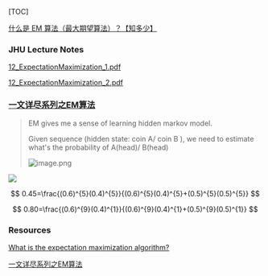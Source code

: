 

[TOC]



[什么是 EM 算法（最大期望算法）？【知多少】](https://www.bilibili.com/video/BV1wz4y1U74r)



### JHU Lecture Notes

[12_ExpectationMaximization_1.pdf](https://piazza.com/class_profile/get_resource/k1zer6tg6s04bb/k87mbiqb4j577p)

[12_ExpectationMaximization_2.pdf](https://piazza.com/class_profile/get_resource/k1zer6tg6s04bb/k8dou7vjfh5mp)



### [一文详尽系列之EM算法](https://mp.weixin.qq.com/s/192sLXAvLKzwsTKCZs-AuA)

> EM gives me a sense of learning hidden markov model.
>
> Given sequence (hidden state: coin A/ coin B ), we need to estimate what's the probability of A(head)/ B(head)
>
> ![image.png](https://i.loli.net/2020/05/01/MegKLlCSWGpPx9T.png)



![](https://i.loli.net/2019/12/17/5UNKf6VEc1tAZT8.png)

$$
0.45=\frac{(0.6)^{5}(0.4)^{5}}{(0.6)^{5}(0.4)^{5}+(0.5)^{5}(0.5)^{5}}
$$

$$
0.80=\frac{(0.6)^{9}(0.4)^{1}}{(0.6)^{9}(0.4)^{1}+(0.5)^{9}(0.5)^{1}}
$$

### Resources

[What is the expectation maximization algorithm?](https://datajobs.com/data-science-repo/Expectation-Maximization-Primer-[Do-and-Batzoglou].pdf)

[一文详尽系列之EM算法](https://mp.weixin.qq.com/s?__biz=MzIyNjM2MzQyNg==&mid=2247487548&idx=1&sn=f6a6a2b20c1b4d0e1bd86481aa476df0&chksm=e870c171df074867c884927eca8701318e08beab3824c3cd227fb3b12209bebfd6041fb318d3&scene=21#wechat_redirect)